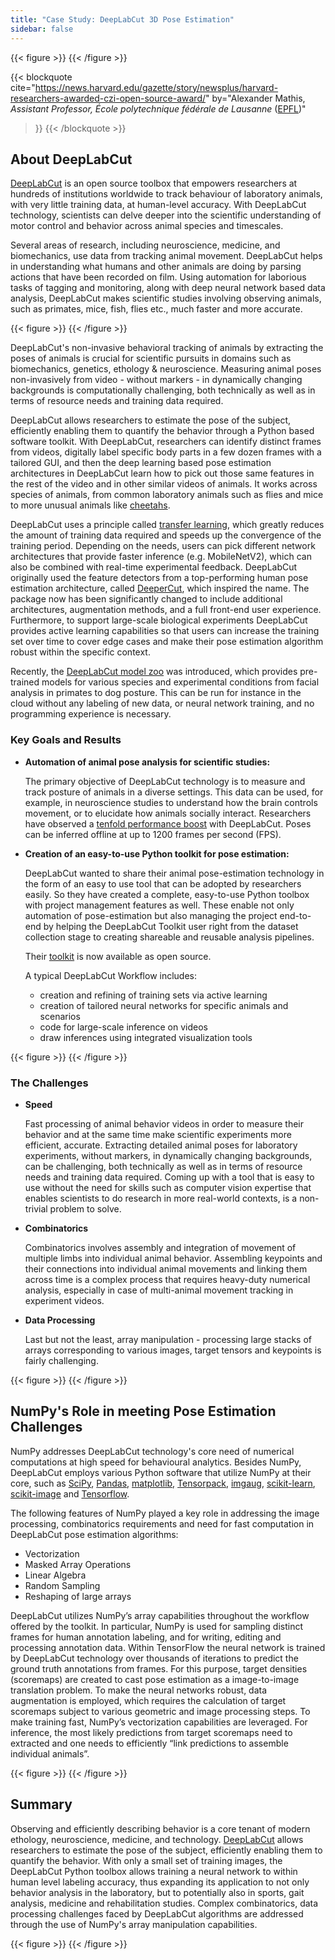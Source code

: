```yaml
---
title: "Case Study: DeepLabCut 3D Pose Estimation"
sidebar: false
---
```


{{< figure >}}
{{< /figure >}}

{{< blockquote
  cite="https://news.harvard.edu/gazette/story/newsplus/harvard-researchers-awarded-czi-open-source-award/"
  by="Alexander Mathis, _Assistant Professor, École polytechnique fédérale de Lausanne_ ([EPFL](https://www.epfl.ch/en/))"
>}}
{{< /blockquote >}}

## About DeepLabCut

[DeepLabCut](https://github.com/DeepLabCut/DeepLabCut) is an open source toolbox that empowers researchers at hundreds of institutions worldwide to track behaviour of laboratory animals, with very little training data, at human-level accuracy. With DeepLabCut  technology, scientists can delve deeper into the scientific understanding of motor control and behavior across animal species and timescales.

Several areas of research, including neuroscience, medicine, and biomechanics, use data from tracking animal movement. DeepLabCut helps in understanding what humans and other animals are doing by parsing actions that have been recorded on film. Using automation for laborious tasks of tagging and monitoring, along with deep neural network based data analysis, DeepLabCut makes scientific studies involving observing animals, such as primates, mice, fish, flies etc., much faster and more accurate.

{{< figure >}}
{{< /figure >}}

DeepLabCut's non-invasive behavioral tracking of animals by extracting the poses of animals is crucial for scientific pursuits in domains such as biomechanics, genetics, ethology & neuroscience. Measuring animal poses non-invasively from video - without markers - in dynamically changing backgrounds is computationally challenging, both technically as well as in terms of resource needs and training data required.

DeepLabCut allows researchers to estimate the pose of the subject, efficiently enabling them to quantify the behavior through a Python based software toolkit.  With DeepLabCut, researchers can identify distinct frames from videos, digitally label specific body parts in a few dozen frames with a tailored GUI, and then the deep learning based pose estimation architectures in DeepLabCut learn how to pick out those same features in the rest of the video and in other similar videos of animals. It works across species of animals, from common laboratory animals such as flies and mice to more unusual animals like [cheetahs][cheetah-movement].

[cheetah-movement]: https://www.technologynetworks.com/neuroscience/articles/interview-a-deeper-cut-into-behavior-with-mackenzie-mathis-327618

DeepLabCut uses a principle called [transfer learning](https://arxiv.org/pdf/1909.11229), which greatly reduces the amount of training data required and speeds up the convergence of the training period.  Depending on the needs, users can pick different network architectures that provide faster inference (e.g. MobileNetV2), which can also be combined with real-time experimental feedback. DeepLabCut originally used the feature detectors from a top-performing human pose estimation architecture, called [DeeperCut](https://arxiv.org/abs/1605.03170), which inspired the name. The package now has been significantly changed to include additional architectures, augmentation methods, and a full front-end user experience. Furthermore, to support large-scale biological experiments DeepLabCut provides active learning capabilities so that users can increase the training set over time to cover edge cases and make their pose estimation algorithm robust within the specific context.

Recently, the [DeepLabCut model zoo](https://deeplabcut.github.io/DeepLabCut/docs/ModelZoo.html) was introduced, which provides pre-trained models for various species and experimental conditions from facial analysis in primates to dog posture. This can be run for instance in the cloud without any labeling of new data, or neural network training, and no programming experience is necessary.

### Key Goals and Results

- **Automation of animal pose analysis for scientific studies:**

  The primary objective of DeepLabCut technology is to measure and track posture
  of animals in a diverse settings. This data can be used, for example, in
  neuroscience studies to understand how the brain controls movement, or to
  elucidate how animals socially interact. Researchers have observed a
  [tenfold performance boost](https://www.biorxiv.org/content/10.1101/457242v1)
  with DeepLabCut. Poses can be inferred offline at up to 1200 frames per second
  (FPS).

- **Creation of an easy-to-use Python toolkit for pose estimation:**

  DeepLabCut wanted to share their animal pose-estimation technology in the form
  of an easy to use tool that can be adopted by researchers easily. So they have
  created a complete, easy-to-use Python toolbox with project management features
  as well. These enable not only automation of pose-estimation but also
  managing the project end-to-end by helping the DeepLabCut Toolkit user right
  from the dataset collection stage to creating shareable and reusable analysis
  pipelines.

  Their [toolkit][DLCToolkit] is now available as open source.

  A typical DeepLabCut Workflow includes:

  - creation and refining of training sets via active learning
  - creation of tailored neural networks for specific animals and scenarios
  - code for large-scale inference on videos
  - draw inferences using integrated visualization tools

{{< figure >}}
{{< /figure >}}

[DLCToolkit]: https://github.com/DeepLabCut/DeepLabCut

### The Challenges

- **Speed**

  Fast processing of animal behavior videos in order to measure their behavior
  and at the same time make scientific experiments more efficient, accurate.
  Extracting detailed animal poses for laboratory experiments, without
  markers, in dynamically changing backgrounds, can be challenging, both
  technically as well as in terms of resource needs and training data required.
  Coming up with a tool that is easy to use without the need for skills such
  as computer vision expertise that enables scientists to do research in more
  real-world contexts, is a non-trivial problem to solve.

- **Combinatorics**

  Combinatorics involves assembly and integration of movement of multiple
  limbs into individual animal behavior. Assembling keypoints and their
  connections into individual animal movements and linking them across time
  is a complex process that requires heavy-duty numerical analysis, especially
  in case of multi-animal movement tracking in experiment videos.

- **Data Processing**

  Last but not the least, array manipulation - processing large stacks of
  arrays corresponding to various images, target tensors and keypoints is
  fairly challenging.

{{< figure >}}
{{< /figure >}}

## NumPy's Role in meeting Pose Estimation Challenges

NumPy addresses DeepLabCut technology's core need of numerical computations at
high speed for behavioural analytics.  Besides NumPy, DeepLabCut employs
various Python software that utilize NumPy at their core, such as
[SciPy](https://www.scipy.org), [Pandas](https://pandas.pydata.org),
[matplotlib](https://matplotlib.org),
[Tensorpack](https://github.com/tensorpack/tensorpack),
[imgaug](https://github.com/aleju/imgaug),
[scikit-learn](https://scikit-learn.org/stable/),
[scikit-image](https://scikit-image.org) and
[Tensorflow](https://www.tensorflow.org).

The following features of NumPy played a key role in addressing the image
processing, combinatorics requirements and need for fast computation in
DeepLabCut pose estimation algorithms:

- Vectorization
- Masked Array Operations
- Linear Algebra
- Random Sampling
- Reshaping of large arrays

DeepLabCut utilizes NumPy’s array capabilities throughout the workflow offered
by the toolkit. In particular, NumPy is used for sampling distinct frames for
human annotation labeling, and for writing, editing and processing annotation
data.  Within TensorFlow the neural network is trained by DeepLabCut technology
over thousands of iterations to predict the ground truth annotations from
frames. For this purpose, target densities (scoremaps) are created to cast pose
estimation as a image-to-image translation problem. To make the neural networks
robust, data augmentation is employed, which requires the calculation of target
scoremaps subject to various geometric and image processing steps. To make
training fast, NumPy’s vectorization capabilities are leveraged. For inference,
the most likely predictions from target scoremaps need to extracted and one
needs to efficiently “link predictions to assemble individual animals”.

{{< figure >}}
{{< /figure >}}

## Summary

Observing and efficiently describing behavior is a core tenant of modern
ethology, neuroscience, medicine, and technology.
[DeepLabCut](https://static1.squarespace.com/static/57f6d51c9f74566f55ecf271/t/5eab5ff7999bf94756b27481/1588289532243/NathMathis2019.pdf)
allows researchers to estimate the pose of the subject, efficiently enabling
them to quantify the behavior. With only a small set of training images,
the DeepLabCut Python toolbox allows training a neural network to within human
level labeling accuracy, thus expanding its application to not only behavior
analysis in the laboratory, but to potentially also in sports, gait analysis,
medicine and rehabilitation studies. Complex combinatorics, data processing
challenges faced by DeepLabCut algorithms are addressed through the use of
NumPy's array manipulation capabilities.

{{< figure >}}
{{< /figure >}}
